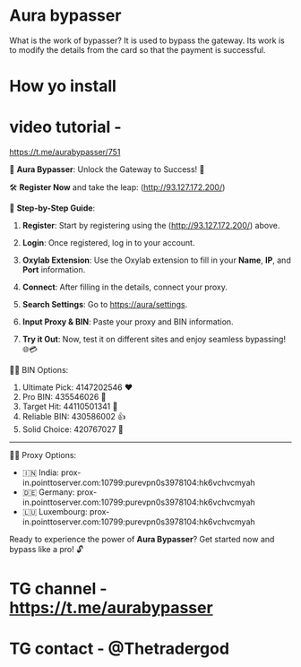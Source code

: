 # Aura bypasser 
What is the work of bypasser? It is used to bypass the gateway. Its work is to modify the details from the card so that the payment is successful. 


# How yo install

# video tutorial -
https://t.me/aurabypasser/751

🌟 **Aura Bypasser**: Unlock the Gateway to Success! 🚀

🛠 **Register Now** and take the leap: (http://93.127.172.200/)

📝 **Step-by-Step Guide**:

1. **Register**: Start by registering using the (http://93.127.172.200/) above.
   
3. **Login**: Once registered, log in to your account.
   
4. **Oxylab Extension**: Use the Oxylab extension to fill in your **Name**, **IP**, and **Port** information.

5. **Connect**: After filling in the details, connect your proxy.

6. **Search Settings**: Go to [https://aura/settings](https://aura/settings).
   
7. **Input Proxy & BIN**: Paste your proxy and BIN information.
8. **Try it Out**: Now, test it on different sites and enjoy seamless bypassing! 🌐💳

 🎉✨ BIN Options:

1. Ultimate Pick: 4147202546 ❤️
2. Pro BIN: 435546026 💎
3. Target Hit: 44110501341 🎯
4. Reliable BIN: 430586002 👍
5. Solid Choice: 420767027 🌈

---

🕵️‍♂️ Proxy Options:
- 🇮🇳 India: prox-in.pointtoserver.com:10799:purevpn0s3978104:hk6vchvcmyah
- 🇩🇪 Germany: prox-in.pointtoserver.com:10799:purevpn0s3978104:hk6vchvcmyah
- 🇱🇺 Luxembourg: prox-in.pointtoserver.com:10799:purevpn0s3978104:hk6vchvcmyah

Ready to experience the power of **Aura Bypasser**? Get started now and bypass like a pro! 🔓

# TG channel - https://t.me/aurabypasser
# TG contact - @Thetradergod
